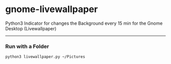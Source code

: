 # gnome-livewallpaper
Python3 Indicator for changes the Background every 15 min for the Gnome Desktop (Livewallpaper)
___
### Run with a Folder
```
python3 livewallpaper.py ~/Pictures
```
